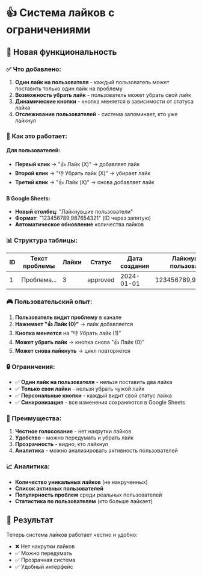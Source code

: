 # 👍 Система лайков с ограничениями

## 🎯 Новая функциональность

### ✅ **Что добавлено:**

1. **Один лайк на пользователя** - каждый пользователь может поставить только один лайк на проблему
2. **Возможность убрать лайк** - пользователь может убрать свой лайк
3. **Динамические кнопки** - кнопка меняется в зависимости от статуса лайка
4. **Отслеживание пользователей** - система запоминает, кто уже лайкнул

### 🔧 **Как это работает:**

#### **Для пользователей:**
- **Первый клик** → "👍 Лайк (X)" → добавляет лайк
- **Второй клик** → "👎 Убрать лайк (X)" → убирает лайк
- **Третий клик** → "👍 Лайк (X)" → снова добавляет лайк

#### **В Google Sheets:**
- **Новый столбец**: "Лайкнувшие пользователи"
- **Формат**: "123456789,987654321" (ID через запятую)
- **Автоматическое обновление** количества лайков

### 📊 **Структура таблицы:**

| ID | Текст проблемы | Лайки | Статус | Дата создания | Лайкнувшие пользователи |
|----|----------------|-------|--------|---------------|------------------------|
| 1  | Проблема...    | 3     | approved | 2024-01-01   | 123456789,987654321    |

### 🎮 **Пользовательский опыт:**

1. **Пользователь видит проблему** в канале
2. **Нажимает "👍 Лайк (0)"** → лайк добавляется
3. **Кнопка меняется** на "👎 Убрать лайк (1)"
4. **Может убрать лайк** → кнопка снова "👍 Лайк (0)"
5. **Может снова лайкнуть** → цикл повторяется

### 🔒 **Ограничения:**

- ✅ **Один лайк на пользователя** - нельзя поставить два лайка
- ✅ **Только свои лайки** - нельзя убрать чужой лайк
- ✅ **Персональные кнопки** - каждый видит свой статус лайка
- ✅ **Синхронизация** - все изменения сохраняются в Google Sheets

### 🚀 **Преимущества:**

1. **Честное голосование** - нет накрутки лайков
2. **Удобство** - можно передумать и убрать лайк
3. **Прозрачность** - видно, кто лайкнул
4. **Аналитика** - можно анализировать активность пользователей

### 📈 **Аналитика:**

- **Количество уникальных лайков** (не накрученных)
- **Список активных пользователей**
- **Популярность проблем** среди реальных пользователей
- **Статистика по пользователям** (кто больше лайкает)

## 🎉 Результат

Теперь система лайков работает честно и удобно:
- ❌ Нет накрутки лайков
- ✅ Можно передумать
- ✅ Прозрачная система
- ✅ Удобный интерфейс
